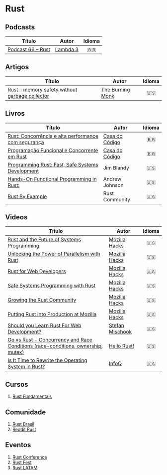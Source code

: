 # Rust
## Podcasts
| Título | Autor | Idioma |
|-----------------|-------|:--------:|
| [Podcast 66 – Rust](https://www.lambda3.com.br/2017/10/lambda3-podcast-66-rust/) | [Lambda 3](https://www.lambda3.com.br/) | :brazil: |

## Artigos
| Título | Autor | Idioma |
|-----------------|-------|:--------:|
| [Rust – memory safety without garbage collector](https://theburningmonk.com/2015/05/rust-memory-safety-without-gc/) | [The Burning Monk](https://theburningmonk.com/) | :us: |

## Livros
| Título | Autor | Idioma |
|-----------------|-------|:--------:|
| [Rust: Concorrência e alta performance com segurança](https://www.casadocodigo.com.br/products/livro-rust) | [Casa do Código](https://www.casadocodigo.com.br) | :brazil: |
| [Programação Funcional e Concorrente em Rust](https://www.casadocodigo.com.br/products/livro-rust-funcional-concorrente) | [Casa do Código](https://www.casadocodigo.com.br) | :brazil: |
| [Programming Rust: Fast, Safe Systems Development](https://www.amazon.com/Programming-Rust-Fast-Systems-Development/dp/1491927283) | Jim Blandy | :us: |
| [Hands-On Functional Programming in Rust:](https://www.amazon.com/Hands-Functional-Programming-Rust-applications-ebook/dp/B07C5S4729) | Andrew Johnson | :us: |
| [Rust By Example](https://doc.rust-lang.org/rust-by-example/) | Rust Community | :us: |

## Videos
| Título | Autor | Idioma |
|-----------------|-------|:--------:|
| [Rust and the Future of Systems Programming](https://www.youtube.com/watch?v=8EPsnf_ZYU0) | [Mozilla Hacks](https://www.youtube.com/channel/UCijjo5gfAscWgNCKFHWm1EA)  | :us: |
| [Unlocking the Power of Parallelism with Rust](https://www.youtube.com/watch?v=cNeIOt8ZdAY) | [Mozilla Hacks](https://www.youtube.com/channel/UCijjo5gfAscWgNCKFHWm1EA)  | :us: |
| [Rust for Web Developers](https://www.youtube.com/watch?v=FfoXFnzZbBM) | [Mozilla Hacks](https://www.youtube.com/channel/UCijjo5gfAscWgNCKFHWm1EA)  | :us: |
| [Safe Systems Programming with Rust](https://www.youtube.com/watch?v=P3sfNGtpuxc) | [Mozilla Hacks](https://www.youtube.com/channel/UCijjo5gfAscWgNCKFHWm1EA)  | :us: |
| [Growing the Rust Community](https://www.youtube.com/watch?v=duv0tuPAnO0) | [Mozilla Hacks](https://www.youtube.com/channel/UCijjo5gfAscWgNCKFHWm1EA)  | :us: |
| [Putting Rust into Production at Mozilla](https://www.youtube.com/watch?v=2RhbYpgVpg0) | [Mozilla Hacks](https://www.youtube.com/channel/UCijjo5gfAscWgNCKFHWm1EA)  | :us: |
| [Should you Learn Rust For Web Development?](https://www.youtube.com/watch?v=h98Xk9aHAd4) | [Stefan Mischook](https://www.youtube.com/channel/UCyUBW72KU30dfAYWLVNZO8Q)  | :us: |
| [Go vs Rust - Concurrency and Race Conditions (race-conditions, ownership, mutex)](https://www.youtube.com/watch?v=B5xYBrxVSiE) | [Hello Rust!](https://www.youtube.com/channel/UCZ_EWaQZCZuGGfnuqUoHujw)  | :us: |
| [Is It Time to Rewrite the Operating System in Rust?](https://www.youtube.com/watch?v=HgtRAbE1nBM) | [InfoQ](https://www.youtube.com/channel/UCkQX1tChV7Z7l1LFF4L9j_g)  | :us: |

## Cursos
1. [Rust Fundamentals](https://www.pluralsight.com/courses/rust-fundamentals)

## Comunidade
1. [Rust Brasil](https://t.me/rustlangbr)
2. [Reddit Rust](https://www.reddit.com/r/rust/)

## Eventos
1. [Rust Conference](https://rustconf.com/)
2. [Rust Fest](https://rustfest.eu)
3. [Rust LATAM](https://rustlatam.org/)